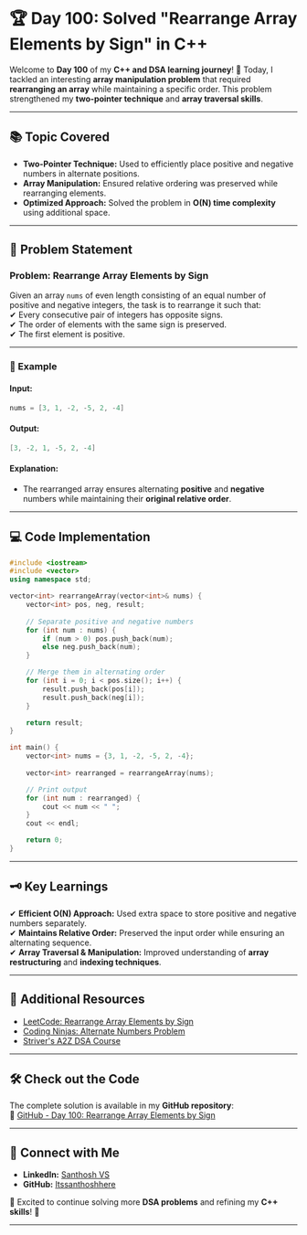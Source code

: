 # 🏆 Day 100: Solved "Rearrange Array Elements by Sign" in C++

Welcome to **Day 100** of my **C++ and DSA learning journey**! 🎉 Today, I tackled an interesting **array manipulation problem** that required **rearranging an array** while maintaining a specific order. This problem strengthened my **two-pointer technique** and **array traversal skills**.

---

## 📚 Topic Covered  
- **Two-Pointer Technique:** Used to efficiently place positive and negative numbers in alternate positions.  
- **Array Manipulation:** Ensured relative ordering was preserved while rearranging elements.  
- **Optimized Approach:** Solved the problem in **O(N) time complexity** using additional space.  

---

## 📝 Problem Statement  
### Problem: Rearrange Array Elements by Sign  

Given an array `nums` of even length consisting of an equal number of positive and negative integers, the task is to rearrange it such that:  
✔ Every consecutive pair of integers has opposite signs.  
✔ The order of elements with the same sign is preserved.  
✔ The first element is positive.  

---

### 🔹 Example  
#### **Input:**  
```cpp
nums = [3, 1, -2, -5, 2, -4]
```
#### **Output:**  
```cpp
[3, -2, 1, -5, 2, -4]
```

#### **Explanation:**  
- The rearranged array ensures alternating **positive** and **negative** numbers while maintaining their **original relative order**.

---

## 💻 Code Implementation  

```cpp
#include <iostream>
#include <vector>
using namespace std;

vector<int> rearrangeArray(vector<int>& nums) {
    vector<int> pos, neg, result;
    
    // Separate positive and negative numbers
    for (int num : nums) {
        if (num > 0) pos.push_back(num);
        else neg.push_back(num);
    }

    // Merge them in alternating order
    for (int i = 0; i < pos.size(); i++) {
        result.push_back(pos[i]);
        result.push_back(neg[i]);
    }

    return result;
}

int main() {
    vector<int> nums = {3, 1, -2, -5, 2, -4};
    
    vector<int> rearranged = rearrangeArray(nums);

    // Print output
    for (int num : rearranged) {
        cout << num << " ";
    }
    cout << endl;

    return 0;
}
```

---

## 🗝️ Key Learnings  
✔ **Efficient O(N) Approach:** Used extra space to store positive and negative numbers separately.  
✔ **Maintains Relative Order:** Preserved the input order while ensuring an alternating sequence.  
✔ **Array Traversal & Manipulation:** Improved understanding of **array restructuring** and **indexing techniques**.  

---

## 🔗 Additional Resources  
- [LeetCode: Rearrange Array Elements by Sign](https://leetcode.com/problems/rearrange-array-elements-by-sign/)  
- [Coding Ninjas: Alternate Numbers Problem](https://www.naukri.com/code360/problems/alternate-numbers_6783445?utm_source=youtube&utm_medium=affiliate&utm_campaign=striver_Arrayproblems&leftPanelTabValue=PROBLEM)  
- [Striver's A2Z DSA Course](https://takeuforward.org/strivers-a2z-dsa-course/strivers-a2z-dsa-course-sheet-2)  

---

## 🛠️ Check out the Code  
The complete solution is available in my **GitHub repository**:  
🔗 [GitHub - Day 100: Rearrange Array Elements by Sign](https://github.com/Itssanthoshhere/Data-Structures-and-Algorithms/tree/main/C%2B%2B%20with%20DSA-learning-journey/Day_100_Solve%20Problems%20on%20Arrays%20%5BMedium%5D%20-%20Rearrange%20Array%20Elements%20by%20Sign)  

---

## 🔗 Connect with Me  
- **LinkedIn:** [Santhosh VS](https://www.linkedin.com/in/thesanthoshvs/)  
- **GitHub:** [Itssanthoshhere](https://github.com/Itssanthoshhere)  

🚀 Excited to continue solving more **DSA problems** and refining my **C++ skills**! 🎯  

---
